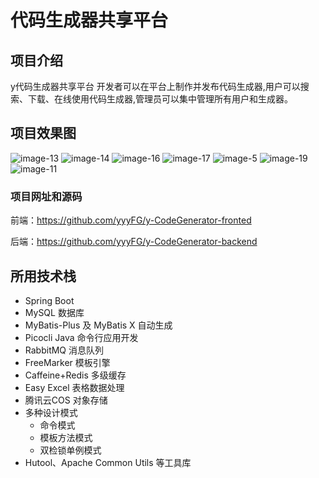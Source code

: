 # 代码生成器共享平台

## 项目介绍
y代码生成器共享平台 开发者可以在平台上制作并发布代码生成器,用户可以搜索、下载、在线使用代码生成器,管理员可以集中管理所有用户和生成器。

## 项目效果图

![image-13](https://ygenertor-1306543534.cos.ap-guangzhou.myqcloud.com/generator_picture/13.png)
![image-14](https://ygenertor-1306543534.cos.ap-guangzhou.myqcloud.com/generator_picture/14.png)
![image-16](https://ygenertor-1306543534.cos.ap-guangzhou.myqcloud.com/generator_picture/16.png)
![image-17](https://ygenertor-1306543534.cos.ap-guangzhou.myqcloud.com/generator_picture/17.png)
![image-5](https://ygenertor-1306543534.cos.ap-guangzhou.myqcloud.com/generator_picture/18.png)
![image-19](https://ygenertor-1306543534.cos.ap-guangzhou.myqcloud.com/generator_picture/19.png)
![image-11](https://ygenertor-1306543534.cos.ap-guangzhou.myqcloud.com/generator_picture/11.png)


### 项目网址和源码

前端：https://github.com/yyyFG/y-CodeGenerator-fronted

后端：https://github.com/yyyFG/y-CodeGenerator-backend

## 所用技术栈
- Spring Boot
- MySQL 数据库
- MyBatis-Plus 及 MyBatis X 自动生成
- Picocli Java 命令行应用开发
- RabbitMQ 消息队列
- FreeMarker 模板引擎
- Caffeine+Redis 多级缓存
- Easy Excel 表格数据处理
- 腾讯云COS 对象存储
- 多种设计模式
  - 命令模式
  - 模板方法模式
  - 双检锁单例模式
- Hutool、Apache Common Utils 等工具库